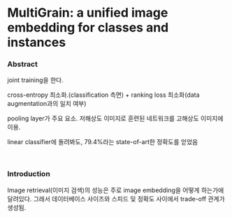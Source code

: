 # MultiGrain: a unified image embedding for classes and instances

### Abstract

joint training을 한다. 

cross-entropy 최소화.(classification 측면) + ranking loss 최소화(data augmentation과의 일치 여부) 

pooling layer가 주요 요소. 저해상도 이미지로 훈련된 네트워크를 고해상도 이미지에 이용. 

linear classifier에 돌려봐도, 79.4%라는 state-of-art한 정확도를 얻었음 

</br>

### Introduction

Image retrieval(이미지 검색)의 성능은 주로 image embedding을 어떻게 하는가에 달려있다. 그래서 데이터베이스 사이즈와 스피드 및 정확도 사이에서 trade-off 관계가 생성됨.

